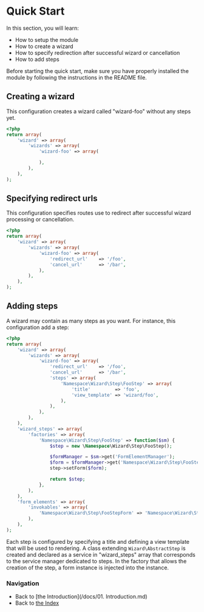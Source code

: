 # Quick Start

In this section, you will learn:

* How to setup the module
* How to create a wizard
* How to specify redirection after successful wizard or cancellation
* How to add steps

Before starting the quick start, make sure you have properly installed the module by following the instructions in
the README file.

## Creating a wizard

This configuration creates a wizard called "wizard-foo" without any steps yet.

```php
<?php
return array(
    'wizard' => array(
        'wizards' => array(
            'wizard-foo' => array(

            ),
        ),
    ),
);
```

## Specifying redirect urls

This configuration specifies routes use to redirect after successful wizard processing or cancellation.

```php
<?php
return array(
    'wizard' => array(
        'wizards' => array(
            'wizard-foo' => array(
                'redirect_url'    => '/foo',
                'cancel_url'      => '/bar',
            ),
        ),
    ),
);
```

## Adding steps

A wizard may contain as many steps as you want. For instance, this configuration
add a step:

```php
<?php
return array(
    'wizard' => array(
        'wizards' => array(
            'wizard-foo' => array(
                'redirect_url'    => '/foo',
                'cancel_url'      => '/bar',
                'steps' => array(
                    'Namespace\Wizard\Step\FooStep' => array(
                        'title'         => 'foo',
                        'view_template' => 'wizard/foo',
                    ),
                ),
            ),
        ),
    ),
    'wizard_steps' => array(
        'factories' => array(
            'Namespace\Wizard\Step\FooStep' => function($sm) {
                $step = new \Namespace\Wizard\Step\FooStep();

                $formManager = $sm->get('FormElementManager');
                $form = $formManager->get('Namespace\Wizard\Step\FooStepForm');
                step->setForm($form);

                return $step;
            },
        ),
    ),
    'form_elements' => array(
        'invokables' => array(
            'Namespace\Wizard\Step\FooStepForm' => 'Namespace\Wizard\Step\FooStepForm',
        ),
    ),
);
```

Each step is configured by specifying a title and defining a view template that will be used to rendering. A class extending `Wizard\AbstractStep` is created and declared as a service in "wizard_steps" array that corresponds to the service manager dedicated to steps. In the factory that allows the creation of the step, a form instance is injected into the instance.

### Navigation

* Back to [the Introduction](/docs/01. Introduction.md)
* Back to [the Index](/docs/README.md)
